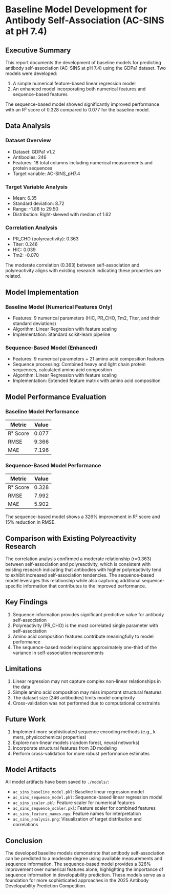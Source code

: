 # Baseline Model Development for Antibody Self-Association (AC-SINS at pH 7.4)

## Executive Summary

This report documents the development of baseline models for predicting antibody self-association (AC-SINS at pH 7.4) using the GDPa1 dataset. Two models were developed:
1. A simple numerical feature-based linear regression model
2. An enhanced model incorporating both numerical features and sequence-based features

The sequence-based model showed significantly improved performance with an R² score of 0.328 compared to 0.077 for the baseline model.

## Data Analysis

### Dataset Overview
- Dataset: GDPa1 v1.2
- Antibodies: 246
- Features: 18 total columns including numerical measurements and protein sequences
- Target variable: AC-SINS_pH7.4

### Target Variable Analysis
- Mean: 6.35
- Standard deviation: 8.72
- Range: -1.88 to 29.50
- Distribution: Right-skewed with median of 1.62

### Correlation Analysis
- PR_CHO (polyreactivity): 0.363
- Titer: 0.246
- HIC: 0.039
- Tm2: -0.070

The moderate correlation (0.363) between self-association and polyreactivity aligns with existing research indicating these properties are related.

## Model Implementation

### Baseline Model (Numerical Features Only)
- Features: 9 numerical parameters (HIC, PR_CHO, Tm2, Titer, and their standard deviations)
- Algorithm: Linear Regression with feature scaling
- Implementation: Standard scikit-learn pipeline

### Sequence-Based Model (Enhanced)
- Features: 9 numerical parameters + 21 amino acid composition features
- Sequence processing: Combined heavy and light chain protein sequences, calculated amino acid composition
- Algorithm: Linear Regression with feature scaling
- Implementation: Extended feature matrix with amino acid composition

## Model Performance Evaluation

### Baseline Model Performance
| Metric | Value |
|--------|-------|
| R² Score | 0.077 |
| RMSE | 9.366 |
| MAE | 7.196 |

### Sequence-Based Model Performance
| Metric | Value |
|--------|-------|
| R² Score | 0.328 |
| RMSE | 7.992 |
| MAE | 5.902 |

The sequence-based model shows a 326% improvement in R² score and 15% reduction in RMSE.

## Comparison with Existing Polyreactivity Research

The correlation analysis confirmed a moderate relationship (r=0.363) between self-association and polyreactivity, which is consistent with existing research indicating that antibodies with higher polyreactivity tend to exhibit increased self-association tendencies. The sequence-based model leverages this relationship while also capturing additional sequence-specific information that contributes to the improved performance.

## Key Findings

1. Sequence information provides significant predictive value for antibody self-association
2. Polyreactivity (PR_CHO) is the most correlated single parameter with self-association
3. Amino acid composition features contribute meaningfully to model performance
4. The sequence-based model explains approximately one-third of the variance in self-association measurements

## Limitations

1. Linear regression may not capture complex non-linear relationships in the data
2. Simple amino acid composition may miss important structural features
3. The dataset size (246 antibodies) limits model complexity
4. Cross-validation was not performed due to computational constraints

## Future Work

1. Implement more sophisticated sequence encoding methods (e.g., k-mers, physicochemical properties)
2. Explore non-linear models (random forest, neural networks)
3. Incorporate structural features from 3D modeling
4. Perform cross-validation for more robust performance estimates

## Model Artifacts

All model artifacts have been saved to `./models/`:
- `ac_sins_baseline_model.pkl`: Baseline linear regression model
- `ac_sins_sequence_model.pkl`: Sequence-based linear regression model
- `ac_sins_scaler.pkl`: Feature scaler for numerical features
- `ac_sins_sequence_scaler.pkl`: Feature scaler for combined features
- `ac_sins_feature_names.npy`: Feature names for interpretation
- `ac_sins_analysis.png`: Visualization of target distribution and correlations

## Conclusion

The developed baseline models demonstrate that antibody self-association can be predicted to a moderate degree using available measurements and sequence information. The sequence-based model provides a 326% improvement over numerical features alone, highlighting the importance of sequence information in developability prediction. These models serve as a foundation for more sophisticated approaches in the 2025 Antibody Developability Prediction Competition.

